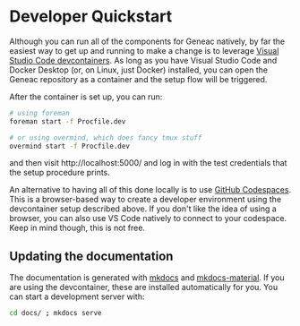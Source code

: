# Developer Quickstart

Although you can run all of the components for Geneac natively, by far the easiest
way to get up and running to make a change is to leverage [Visual Studio Code devcontainers](https://code.visualstudio.com/docs/remote/containers). As long as you have Visual Studio Code and Docker Desktop (or, on Linux, just Docker) installed, you can open the Geneac repository as a container and the setup flow will be triggered.

After the container is set up, you can run:

```bash
# using foreman
foreman start -f Procfile.dev

# or using overmind, which does fancy tmux stuff
overmind start -f Procfile.dev
```

and then visit http://localhost:5000/ and log in with the test credentials that the setup procedure prints.

An alternative to having all of this done locally is to use [GitHub Codespaces](https://github.com/features/codespaces). This is a browser-based way to create a developer environment using the devcontainer setup described above. If you don't like the idea of using a browser, you can also use VS Code natively to connect to your codespace. Keep in mind though, this is not free.

## Updating the documentation

The documentation is generated with [mkdocs](https://www.mkdocs.org/) and [mkdocs-material](https://squidfunk.github.io/mkdocs-material/). If you are using the devcontainer, these are installed automatically for you. You can start a development server with:

```bash
cd docs/ ; mkdocs serve
```
